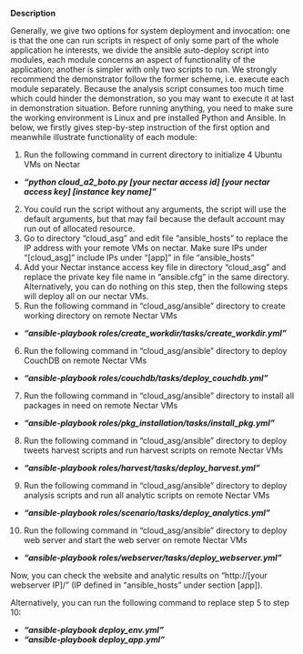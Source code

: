 
**Description**

Generally, we give two options for system deployment and invocation: one is that the one can run scripts in respect of only some part of the whole application he interests, we divide the ansible auto-deploy script into modules, each module concerns an aspect of functionality of the application; another is simpler with only two scripts to run. We strongly recommend the demonstrator follow the former scheme, i.e. execute each module separately. Because the analysis script consumes too much time which could hinder the demonstration, so you may want to execute it at last in demonstration situation. Before running anything, you need to make sure the working environment is Linux and pre installed Python and Ansible. In below, we firstly gives step-by-step instruction of the first option and meanwhile illustrate functionality of each module:

1. Run the following command in current directory to initialize 4 Ubuntu VMs on Nectar 
  * ***“python cloud_a2_boto.py [your nectar access id] [your nectar access key] [instance key name]”***
2. You could run the script without any arguments, the script will use the default arguments, but that may fail because the default account may run out of allocated resource.  
3. Go to directory “cloud_asg” and edit file “ansible_hosts” to replace the IP address with your remote VMs on nectar. Make sure IPs under “[cloud_asg]” include IPs under “[app]” in file “ansible_hosts”
4. Add your Nectar instance access key file in directory “cloud_asg” and replace the private key file name in “ansible.cfg” in the same directory. Alternatively, you can do nothing on this step, then the following steps will deploy all on our nectar VMs. 
5. Run the following command in “cloud_asg/ansible” directory to create working directory on remote Nectar VMs
  * ***“ansible-playbook roles/create_workdir/tasks/create_workdir.yml”***
6. Run the following command in “cloud_asg/ansible” directory to deploy CouchDB on remote Nectar VMs
  * ***“ansible-playbook roles/couchdb/tasks/deploy_couchdb.yml”***
7. Run the following command in “cloud_asg/ansible” directory to install all packages in need on remote Nectar VMs
  * ***“ansible-playbook roles/pkg_installation/tasks/install_pkg.yml”***
8. Run the following command in “cloud_asg/ansible” directory to deploy tweets harvest scripts and run harvest scripts on remote Nectar VMs
  * ***“ansible-playbook roles/harvest/tasks/deploy_harvest.yml”***
9. Run the following command in “cloud_asg/ansible” directory to deploy analysis scripts and run all analytic scripts on remote Nectar VMs
  * ***“ansible-playbook roles/scenario/tasks/deploy_analytics.yml”***
10. Run the following command in “cloud_asg/ansible” directory to deploy web server and start the web server on remote Nectar VMs
  * ***“ansible-playbook roles/webserver/tasks/deploy_webserver.yml”***

Now, you can check the website and analytic results on “http://[your webserver IP]/” (IP defined in “ansible_hosts” under section [app]). 

Alternatively, you can run the following command to replace step 5 to step 10:
  * ***“ansible-playbook deploy_env.yml”***
  * ***“ansible-playbook deploy_app.yml”***

